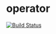 # operator

[![Build Status](https://travis-ci.org/hongkailiu/operators.svg?branch=master)](https://travis-ci.org/hongkailiu/operators)